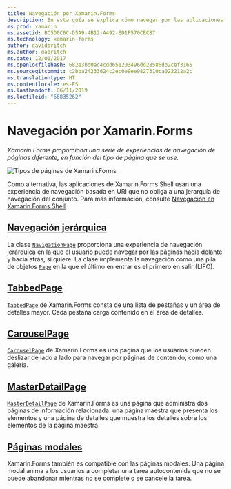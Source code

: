 ```yaml
---
title: Navegación por Xamarin.Forms
description: En esta guía se explica cómo navegar por las aplicaciones de Xamarin.Forms. Xamarin.Forms proporciona una serie de experiencias de navegación de páginas diferente, en función del tipo de página que se use.
ms.prod: xamarin
ms.assetid: BC5D0C6C-D5A9-4B12-A492-ED1F570CEC87
ms.technology: xamarin-forms
author: davidbritch
ms.author: dabritch
ms.date: 12/01/2017
ms.openlocfilehash: 682e3bd0ac4cdd651203496dd28586db2cef3165
ms.sourcegitcommit: c2bba24233624c2ec0e9ee9827310ca022212a2c
ms.translationtype: HT
ms.contentlocale: es-ES
ms.lasthandoff: 06/11/2019
ms.locfileid: "66835262"
---
```

# <a name="xamarinforms-navigation"></a>Navegación por Xamarin.Forms

_Xamarin.Forms proporciona una serie de experiencias de navegación de páginas diferente, en función del tipo de página que se use._

![](images/page-types.png "Tipos de páginas de Xamarin.Forms")

Como alternativa, las aplicaciones de Xamarin.Forms Shell usan una experiencia de navegación basada en URI que no obliga a una jerarquía de navegación del conjunto. Para más información, consulte [Navegación en Xamarin.Forms Shell](~/xamarin-forms/app-fundamentals/shell/navigation.md).

## <a name="hierarchical-navigationhierarchicalmd"></a>[Navegación jerárquica](hierarchical.md)

La clase [`NavigationPage`](xref:Xamarin.Forms.NavigationPage) proporciona una experiencia de navegación jerárquica en la que el usuario puede navegar por las páginas hacia delante y hacia atrás, si quiere. La clase implementa la navegación como una pila de objetos [`Page`](xref:Xamarin.Forms.Page) en la que el último en entrar es el primero en salir (LIFO).

## <a name="tabbedpagetabbed-pagemd"></a>[TabbedPage](tabbed-page.md)

[`TabbedPage`](xref:Xamarin.Forms.TabbedPage) de Xamarin.Forms consta de una lista de pestañas y un área de detalles mayor. Cada pestaña carga contenido en el área de detalles.

## <a name="carouselpagecarousel-pagemd"></a>[CarouselPage](carousel-page.md)

[`CarouselPage`](xref:Xamarin.Forms.CarouselPage) de Xamarin.Forms es una página que los usuarios pueden deslizar de lado a lado para navegar por páginas de contenido, como una galería.

## <a name="masterdetailpagemaster-detail-pagemd"></a>[MasterDetailPage](master-detail-page.md)

[`MasterDetailPage`](xref:Xamarin.Forms.MasterDetailPage) de Xamarin.Forms es una página que administra dos páginas de información relacionada: una página maestra que presenta los elementos y una página de detalles que muestra los detalles sobre los elementos de la página maestra.

## <a name="modal-pagesmodalmd"></a>[Páginas modales](modal.md)

Xamarin.Forms también es compatible con las páginas modales. Una página modal anima a los usuarios a completar una tarea autocontenida que no se puede abandonar mientras no se complete o se cancele la tarea.
